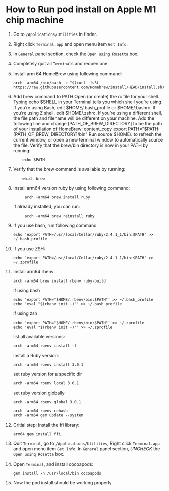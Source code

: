 # How to Run pod install on Apple M1 chip machine

1. Go to `/Applications/Utilities` in finder.
2. Right click `Terminal.app` and open menu item `Get Info`.
3. In `General` panel section, check the `Open using Rosetta` box.
4. Completely quit all `Terminal`s and reopen one.
5. Install arm 64 HomeBrew using following command:
   ```shell
   arch -arm64 /bin/bash -c "$(curl -fsSL https://raw.githubusercontent.com/Homebrew/install/HEAD/install.sh)"
   ```
6. Add brew command to PATH
Open (or create) the rc file for your shell. Typing echo \$SHELL in your Terminal tells you which shell you’re using. If you’re using Bash, edit \$HOME/.bash_profile or \$HOME/.bashrc. If you’re using Z shell, edit \$HOME/.zshrc. If you’re using a different shell, the file path and filename will be different on your machine.
Add the following line and change [PATH_OF_BREW_DIRECTORY] to be the path of your installation of HomeBrew:
content_copy
 export PATH="\$PATH:[PATH_OF_BREW_DIRECTORY]/bin"
Run source \$HOME/.<rc file> to refresh the current window, or open a new terminal window to automatically source the file.
Verify that the brew/bin directory is now in your PATH by running:
    ```shell
        echo $PATH
    ```
7. Verify that the brew command is available by running:
    ```shell
        which brew
    ```
8. Install arm64 version ruby by using following command:
   ```shell
        arch -arm64 brew install ruby
   ```
   If already installed, you can run:
   ```shell
        arch -arm64 brew reinstall ruby
   ```
9. If you use bash, run following command

    ```shell
    echo 'export PATH=/usr/local/Cellar/ruby/2.4.1_1/bin:$PATH' >> ~/.bash_profile
    ``` 

10. If you use ZSH:
    ```shell
    echo 'export PATH=/usr/local/Cellar/ruby/2.4.1_1/bin:$PATH' >> ~/.zprofile
    ```
11. Install arm64 rbenv
    ```shell
    arch -arm64 brew install rbenv ruby-build
    ```

    if using bash
    ```shell
    echo 'export PATH="$HOME/.rbenv/bin:$PATH"' >> ~/.bash_profile
    echo 'eval "$(rbenv init -)"' >> ~/.bash_profile
    ```  

    if using zsh
    ```shell
    echo 'export PATH="$HOME/.rbenv/bin:$PATH"' >> ~/.zprofile
    echo 'eval "$(rbenv init -)"' >> ~/.zprofile
    ```  

    list all available versions:
    ```shell
    arch -arm64 rbenv install -l
    ```

    install a Ruby version:
    ```shell
    arch -arm64 rbenv install 3.0.1
    ```

    set ruby version for a specific dir
    ```shell
    arch -arm64 rbenv local 3.0.1
    ```

    set ruby version globally
    ```shell
    arch -arm64 rbenv global 3.0.1
    ```

    ```shell
    arch -arm64 rbenv rehash
    arch -arm64 gem update --system
    ```
12. Critial step: Install the ffi library:
    ```shell
    arm64 gem install ffi
    ```

13. Quit `Terminal`, go to `/Applications/Utilities`, Right click `Terminal.app` and open menu item `Get Info`. In `General` panel section, *UNCHECK* the `Open using Rosetta` box.
14. Open `Terminal`, and install cocoapods:
    ```shell
    gem install -n /usr/local/bin cocoapods
    ```
15. Now the pod install should be working properly.
    